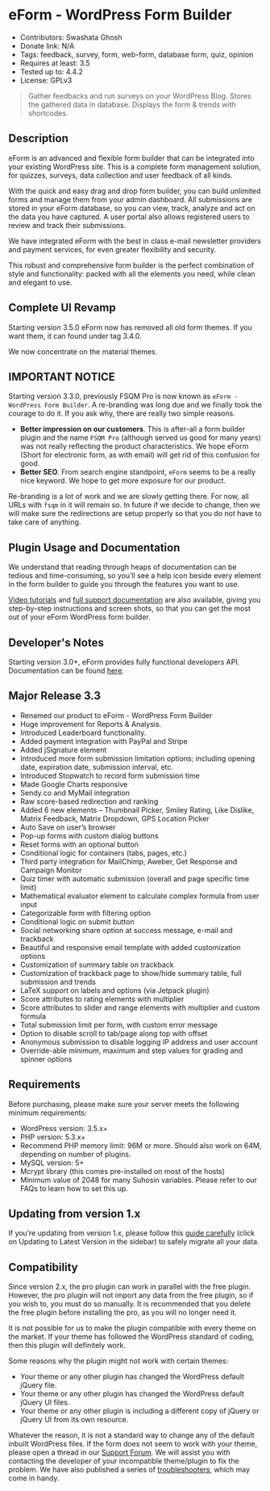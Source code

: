 # eForm - WordPress Form Builder
* Contributors: Swashata Ghosh
* Donate link: N/A
* Tags: feedback, survey, form, web-form, database form, quiz, opinion
* Requires at least: 3.5
* Tested up to: 4.4.2
* License: GPLv3


 > Gather feedbacks and run surveys on your WordPress Blog. Stores the gathered data in database. Displays the form & trends with shortcodes.

## Description

eForm is an advanced and flexible form builder that can be integrated into your existing WordPress site. This is a complete form management solution, for quizzes, surveys, data collection and user feedback of all kinds.

With the quick and easy drag and drop form builder, you can build unlimited forms and manage them from your admin dashboard. All submissions are stored in your eForm database, so you can view, track, analyze and act on the data you have captured. A user portal also allows registered users to review and track their submissions.

We have integrated eForm with the best in class e-mail newsletter providers and payment services, for even greater flexibility and security.

This robust and comprehensive form builder is the perfect combination of style and functionality: packed with all the elements you need, while clean and elegant to use.

## Complete UI Revamp

Starting version 3.5.0 eForm now has removed all old form themes. If you want them, it can found under tag 3.4.0.

We now concentrate on the material themes.

## IMPORTANT NOTICE

Starting version 3.3.0, previously FSQM Pro is now known as `eForm - WordPress Form Builder`. A re-branding was long due and we finally took the courage to do it. If you ask why, there are really two simple reasons.

 * **Better impression on our customers**. This is after-all a form builder plugin and the name `FSQM Pro` (although served us good for many years) was not really reflecting the product characteristics. We hope eForm (Short for electronic form, as with email) will get rid of this confusion for good.
 * **Better SEO**. From search engine standpoint, `eForm` seems to be a really nice keyword. We hope to get more exposure for our product.

Re-branding is a lot of work and we are slowly getting there. For now, all URLs with `fsqm` in it will remain so. In future if we decide to change, then we will make sure the redirections are setup properly so that you do not have to take care of anything.

## Plugin Usage and Documentation

We understand that reading through heaps of documentation can be tedious and time-consuming, so you’ll see a help icon beside every element in the form builder to guide you through the features you want to use.

[Video tutorials](http://ipanelthemes.com/kb/fsqm/fsqm-video-tutorials/) and [full support documentation](http://ipanelthemes.com/kb/fsqm/) are also available, giving you step-by-step instructions and screen shots, so that you can get the most out of your eForm WordPress form builder.


## Developer's Notes

Starting version 3.0+, eForm provides fully functional developers API. Documentation can be found [here](http://ipanelthemes.com/kb/fsqm/fsqm-api/).

## Major Release 3.3

 * Renamed our product to eForm - WordPress Form Builder
 * Huge improvement for Reports & Analysis.
 * Introduced Leaderboard functionality.
 * Added payment integration with PayPal and Stripe
 * Added jSignature element
 * Introduced more form submission limitation options; including opening date, expiration date, submission interval, etc.
 * Introduced Stopwatch to record form submission time
 * Made Google Charts responsive
 * Sendy.co and MyMail integration
 * Raw score-based redirection and ranking
 * Added 6 new elements – Thumbnail Picker, Smiley Rating, Like Dislike, Matrix Feedback, Matrix Dropdown, GPS Location Picker
 * Auto Save on user’s browser
 * Pop-up forms with custom dialog buttons
 * Reset forms with an optional button
 * Conditional logic for containers (tabs, pages, etc.)
 * Third party integration for MailChimp, Aweber, Get Response and Campaign Monitor
 * Quiz timer with automatic submission (overall and page specific time limit)
 * Mathematical evaluator element to calculate complex formula from user input
 * Categorizable form with filtering option
 * Conditional logic on submit button
 * Social networking share option at success message, e-mail and trackback
 * Beautiful and responsive email template with added customization options
 * Customization of summary table on trackback
 * Customization of trackback page to show/hide summary table, full submission and trends
 * LaTeX support on labels and options (via Jetpack plugin)
 * Score attributes to rating elements with multiplier
 * Score attributes to slider and range elements with multiplier and custom formula
 * Total submission limit per form, with custom error message
 * Option to disable scroll to tab/page along top with offset
 * Anonymous submission to disable logging IP address and user account
 * Override-able minimum, maximum and step values for grading and spinner options

## Requirements

Before purchasing, please make sure your server meets the following minimum requirements:

 * WordPress version: 3.5.x+
 * PHP version: 5.3.x+
 * Recommend PHP memory limit: 96M or more. Should also work on 64M, depending on number of plugins.
 * MySQL version: 5+
 * Mcrypt library (this comes pre-installed on most of the hosts)
 * Minimum value of 2048 for many Suhosin variables. Please refer to our FAQs to learn how to set this up.

## Updating from version 1.x

If you’re updating from version 1.x, please follow this [guide carefully](http://ipanelthemes.com/kb/fsqm/fsqm-installation/updation-guide/#ipt_kb_toc_711_3) (click on Updating to Latest Version in the sidebar) to safely migrate all your data.

## Compatibility

Since version 2.x, the pro plugin can work in parallel with the free plugin. However, the pro plugin will not import any data from the free plugin, so if you wish to, you must do so manually. It is recommended that you delete the free plugin before installing the pro, as you will no longer need it.

It is not possible for us to make the plugin compatible with every theme on the market. If your theme has followed the WordPress standard of coding, then this plugin will definitely work.

Some reasons why the plugin might not work with certain themes:

 * Your theme or any other plugin has changed the WordPress default jQuery file.
 * Your theme or any other plugin has changed the WordPress default jQuery UI files.
 * Your theme or any other plugin is including a different copy of jQuery or jQuery UI from its own resource.

Whatever the reason, it is not a standard way to change any of the default inbuilt WordPress files. If the form does not seem to work with your theme, please open a thread in our [Support Forum](http://ipanelthemes.com/kb/support/forum/wordpress-plugins/wp-feedback-survey-quiz-manager-pro/). We will assist you with contacting the developer of your incompatible theme/plugin to fix the problem. We have also published a series of [troubleshooters](http://ipanelthemes.com/kb/fsqm/fsqm-troubleshooting/), which may come in handy.


